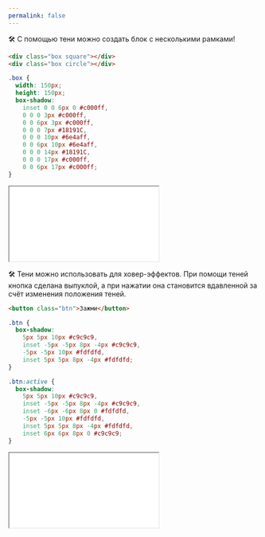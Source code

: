 ```yaml
---
permalink: false
---
```


🛠 С помощью тени можно создать блок с несколькими рамками!

```html
<div class="box square"></div>
<div class="box circle"></div>
```

```css
.box {
  width: 150px;
  height: 150px;
  box-shadow:
    inset 0 0 6px 0 #c000ff,
    0 0 0 3px #c000ff,
    0 0 6px 3px #c000ff,
    0 0 0 7px #18191C,
    0 0 0 10px #6e4aff,
    0 0 6px 10px #6e4aff,
    0 0 0 14px #18191C,
    0 0 0 17px #c000ff,
    0 0 6px 17px #c000ff;
}
```

<iframe title="Неоновые рамки" src="../demos/neon.html"></iframe>

🛠 Тени можно использовать для ховер-эффектов. При помощи теней кнопка сделана выпуклой, а при нажатии она становится вдавленной за счёт изменения положения теней.

```html
<button class="btn">Зажми</button>
```

```css
.btn {
  box-shadow:
    5px 5px 10px #c9c9c9,
    inset -5px -5px 8px -4px #c9c9c9,
    -5px -5px 10px #fdfdfd,
    inset 5px 5px 8px -4px #fdfdfd;
}

.btn:active {
  box-shadow:
    5px 5px 10px #c9c9c9,
    inset -5px -5px 8px -4px #c9c9c9,
    inset -6px -6px 8px 0 #fdfdfd,
    -5px -5px 10px #fdfdfd,
    inset 5px 5px 8px -4px #fdfdfd,
    inset 6px 6px 8px 0 #c9c9c9;
}
```

<iframe title="Скевоморфизм" src="../demos/skeuomorph.html"></iframe>
